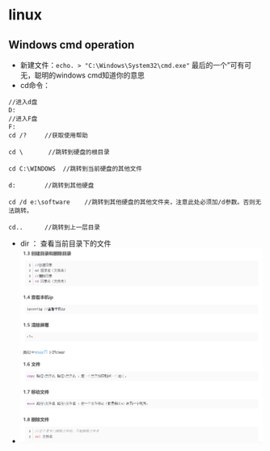 # linux
## Windows **cmd** operation
- 新建文件：`echo. > "C:\Windows\System32\cmd.exe"` 最后的一个”可有可无，聪明的windows cmd知道你的意思
- cd命令：
```  
//进入d盘
D:
//进入F盘
F:
cd /?     //获取使用帮助

cd \       //跳转到硬盘的根目录

cd C:\WINDOWS  //跳转到当前硬盘的其他文件

d:        //跳转到其他硬盘

cd /d e:\software    //跳转到其他硬盘的其他文件夹，注意此处必须加/d参数。否则无法跳转。

cd..      //跳转到上一层目录
```
- dir ： 查看当前目录下的文件
- ![alt text](image.png)

